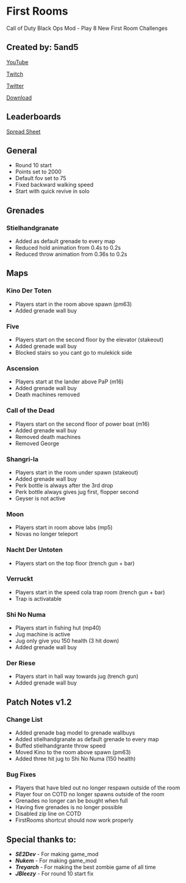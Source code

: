 # First Rooms
Call of Duty Black Ops Mod - Play 8 New First Room Challenges

## Created by: 5and5

[YouTube](https://www.youtube.com/user/Zomb0s4life)

[Twitch](https://twitch.tv/5and5)

[Twitter](https://twitter.com/5and55)

[Download](https://github.com/5and5/First-Rooms/releases)

## Leaderboards

[Spread Sheet](https://docs.google.com/spreadsheets/d/1eY93xGNydtTuZEoO-EQ-Qwj_ben_gRoHoEOYNFGGhXE/)

## General
* Round 10 start
* Points set to 2000
* Default fov set to 75
* Fixed backward walking speed
* Start with quick revive in solo

## Grenades

### Stielhandgranate
* Added as default grenade to every map
* Reduced hold animation from 0.4s to 0.2s
* Reduced throw animation from 0.36s to 0.2s

## Maps

### Kino Der Toten
* Players start in the room above spawn (pm63)
* Added grenade wall buy

### Five
* Players start on the second floor by the elevator (stakeout)
* Added grenade wall buy
* Blocked stairs so you cant go to mulekick side

### Ascension
* Players start at the lander above PaP (m16)
* Added grenade wall buy
* Death machines removed

### Call of the Dead
* Players start on the second floor of power boat (m16)
* Added grenade wall buy
* Removed death machines
* Removed George

### Shangri-la
* Players start in the room under spawn (stakeout)
* Added grenade wall buy
* Perk bottle is always after the 3rd drop
* Perk bottle always gives jug first, flopper second
* Geyser is not active

### Moon
* Players start in room above labs (mp5)
* Novas no longer teleport

### Nacht Der Untoten
* Players start on the top floor (trench gun + bar)

### Verruckt
* Players start in the speed cola trap room (trench gun + bar)
* Trap is activatable

### Shi No Numa
* Players start in fishing hut (mp40)
* Jug machine is active
* Jug only give you 150 health (3 hit down)
* Added grenade wall buy

### Der Riese
* Players start in hall way towards jug (trench gun)
* Added grenade wall buy

## Patch Notes v1.2

### Change List
* Added grenade bag model to grenade wallbuys
* Added stielhandgranate as default grenade to every map
* Buffed stielhandgrante throw speed
* Moved Kino to the room above spawn (pm63)
* Added three hit jug to Shi No Numa (150 health)

### Bug Fixes
* Players that have bled out no longer respawn outside of the room
* Player four on COTD no longer spawns outside of the room
* Grenades no longer can be bought when full
* Having five grenades is no longer possible
* Disabled zip line on COTD
* FirstRooms shortcut should now work properly




## Special thanks to:
* **_SE2Dev_** - For making game_mod
* **_Nukem_** - For making game_mod
* **_Treyarch_** - For making the best zombie game of all time
* **_JBleezy_** - For round 10 start fix
